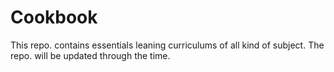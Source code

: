 # Cookbook
This repo. contains essentials leaning curriculums of all kind of subject. The repo. will be updated through the time.
